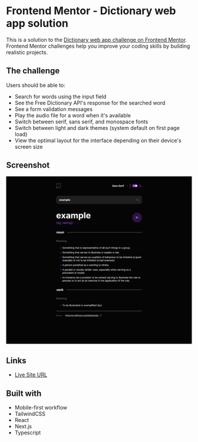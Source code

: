 # Frontend Mentor - Dictionary web app solution

This is a solution to the [Dictionary web app challenge on Frontend Mentor](https://www.frontendmentor.io/challenges/dictionary-web-app-h5wwnyuKFL). Frontend Mentor challenges help you improve your coding skills by building realistic projects.

## The challenge

Users should be able to:

- Search for words using the input field
- See the Free Dictionary API's response for the searched word
- See a form validation messages
- Play the audio file for a word when it's available
- Switch between serif, sans serif, and monospace fonts
- Switch between light and dark themes (system default on first page load)
- View the optimal layout for the interface depending on their device's screen size

## Screenshot

![](./screenshot.png)

## Links

- [Live Site URL](https://dictionary-web-app-mu-one.vercel.app/)

## Built with

- Mobile-first workflow
- TailwindCSS
- React
- Next.js
- Typescript
